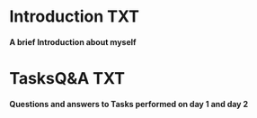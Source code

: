 #	Introduction TXT
####	A brief Introduction about myself

#	TasksQ&A TXT
####	Questions and answers to Tasks performed on day 1 and day 2
